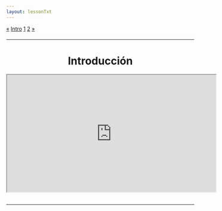 ```yaml
---
layout: lessonTxt
---
```

<div class="paginationDiv">
<div class="pagination">
  <a href="#">&laquo;</a>
  <a class="active" href="#">Intro</a>
  <a onclick="loadOnClick('{{site.baseurl}}/lessons/sintesis_granular/chapter1/3.1.1/a/', '3.1.1-a.html','oscil.csd', false)" href="javascript:void(0);">1</a>
  <a onclick="loadOnClick('{{site.baseurl}}/lessons/sintesis_granular/chapter1/3.1.1/b/', '3.1.1-b.html','oscil.csd', false)" href="javascript:void(0);">2</a>
  <a onclick="loadOnClick('{{site.baseurl}}/lessons/sintesis_granular/chapter1/3.1.1/a/', '3.1.1-a.html','oscil.csd', false)" href="javascript:void(0);">&raquo;</a>
</div>
</div>
<br style="display: block; content: ''; margin-top: 20px;">
<hr>
<br style="display: block; content: ''; margin-top: 40px;">

# <center>Introducción</center>
<div class="video-container">
<iframe width="560" height="315" src="https://www.youtube.com/embed/u81IGEFt7dM" allowfullscreen></iframe>
</div>
<br>
<hr>
<br>


